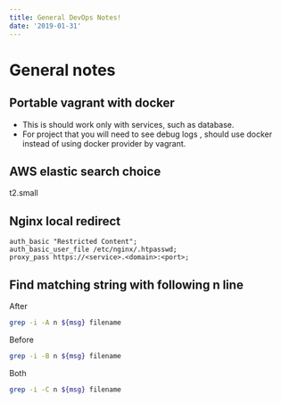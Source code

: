 ```yaml
---
title: General DevOps Notes!
date: '2019-01-31'
---
```


# General notes

## Portable vagrant with docker

- This is should work only with services, such as database.
- For project that you will need to see debug logs , should use docker instead of using docker provider by vagrant. 

## AWS elastic search choice

t2.small

## Nginx local redirect

```Nginx
auth_basic "Restricted Content";
auth_basic_user_file /etc/nginx/.htpasswd;
proxy_pass https://<service>.<domain>:<port>;
```

## Find matching string with following n line

After

```bash
grep -i -A n ${msg} filename
```

Before

```bash
grep -i -B n ${msg} filename
```

Both

```bash
grep -i -C n ${msg} filename
```
